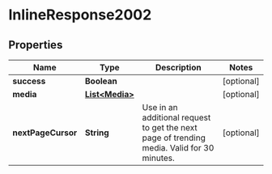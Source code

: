 
# InlineResponse2002

## Properties
Name | Type | Description | Notes
------------ | ------------- | ------------- | -------------
**success** | **Boolean** |  |  [optional]
**media** | [**List&lt;Media&gt;**](Media.md) |  |  [optional]
**nextPageCursor** | **String** | Use in an additional request to get the next page of trending media. Valid for 30 minutes. |  [optional]




